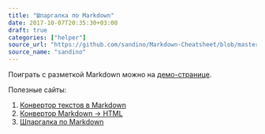 ```yaml
---
title: "Шпаргалка по Markdown"
date: 2017-10-07T20:35:30+03:00
draft: true
categories: ["helper"]
source_url: "https://github.com/sandino/Markdown-Cheatsheet/blob/master/README.md"
source_name: "sandino"
---
```


Поиграть с разметкой Markdown можно на [демо-странице](http://www.markdown-here.com/livedemo.html).

<!--more-->

Полезные сайты:

1.  [Конвертор текстов в Markdown](http://markitdown.medusis.com/)
1.  [Конвертор Markdown -> HTML](http://markdown-here.com/livedemo.html)
1.  [Шпаргалка по Markdown](https://github.com/adam-p/markdown-here/wiki/Markdown-Cheatsheet)

